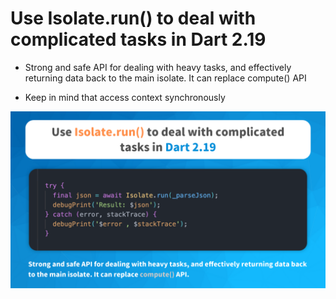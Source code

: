 # Use Isolate.run() to deal with complicated tasks in Dart 2.19

- Strong and safe API for dealing with heavy tasks, and effectively returning data back to the main isolate. It can replace compute() API

- Keep in mind that access context synchronously

<img src='./demo.png'/>